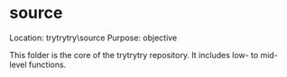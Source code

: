 # source

Location: trytrytry\source
Purpose: objective

This folder is the core of the trytrytry repository. It includes
low- to mid-level functions.
